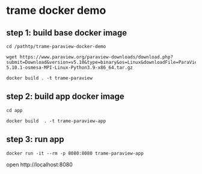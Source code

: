 # trame docker demo


## step 1: build base docker image

```
cd /pathtp/trame-paraview-docker-demo

wget https://www.paraview.org/paraview-downloads/download.php?submit=Download&version=v5.10&type=binary&os=Linux&downloadFile=ParaView-5.10.1-osmesa-MPI-Linux-Python3.9-x86_64.tar.gz

docker build . -t trame-paraview
```

## step 2: build app docker image

```
cd app

docker build  . -t trame-paraview-app
```

## step 3: run app
```
docker run -it --rm -p 8080:8080 trame-paraview-app
```

open http://localhost:8080
